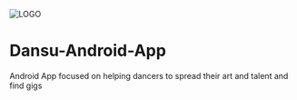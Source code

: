 ![LOGO](https://i.imgur.com/5b2fMlF.png)
# Dansu-Android-App
Android App focused on helping dancers to spread their art and talent and find gigs
